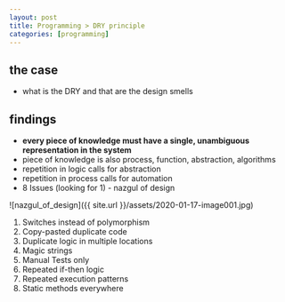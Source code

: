 ```yaml
---
layout: post
title: Programming > DRY principle
categories: [programming]
---
```

## the case	
* what is the DRY and that are the design smells

## findings
* **every piece of knowledge must have a single, unambiguous representation in the system**
* piece of knowledge is also process, function, abstraction, algorithms
* repetition in logic calls for abstraction
* repetition in process calls for automation
* 8 Issues (looking for 1) - nazgul of design
 
![nazgul_of_design]({{ site.url }}/assets/2020-01-17-image001.jpg)
 
1.	Switches instead of polymorphism
2.	Copy-pasted duplicate code
3.	Duplicate logic in multiple locations
4.	Magic strings
5.	Manual Tests only
6.	Repeated if-then logic
7.	Repeated execution patterns
8.	Static methods everywhere
